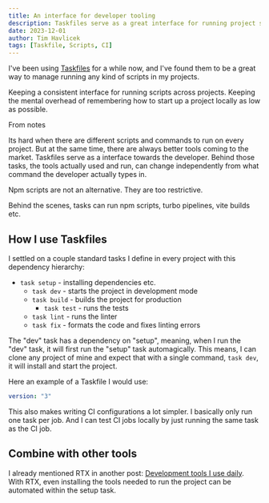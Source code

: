 ```yaml
---
title: An interface for developer tooling
description: Taskfiles serve as a great interface for running project scripts across projects and teams.
date: 2023-12-01
author: Tim Havlicek
tags: [Taskfile, Scripts, CI]
---
```


I've been using [Taskfiles](https://taskfile.dev) for a while now, and I've found them to be a great way to manage running any kind of scripts in my projects.

Keeping a consistent interface for running scripts across projects.
Keeping the mental overhead of remembering how to start up a project locally as low as possible.


From notes

Its hard when there are different scripts and commands to run on every project. 
But at the same time, there are always better tools coming to the market.
Taskfiles serve as a interface towards the developer.
Behind those tasks, the tools actually used and run, can change independently from what command the developer actually types in.

Npm scripts are not an alternative. They are too restrictive.

Behind the scenes, tasks can run npm scripts, turbo pipelines, vite builds etc.



## How I use Taskfiles

I settled on a couple standard tasks I define in every project with this dependency hierarchy:

- `task setup` - installing dependencies etc.
  - `task dev` - starts the project in development mode
  - `task build` - builds the project for production
    - `task test` - runs the tests
  - `task lint` - runs the linter
  - `task fix` - formats the code and fixes linting errors

The "dev" task has a dependency on "setup", meaning, when I run the "dev" task, it will first run the "setup" task automagically. This means, I can clone any project of mine and expect that with a single command, `task dev`, it will install and start the project.

Here an example of a Taskfile I would use:

```yaml
version: "3"
```

This also makes writing CI configurations a lot simpler. I basically only run one task per job.
And I can test CI jobs locally by just running the same task as the CI job.

## Combine with other tools

I already mentioned RTX in another post: [Development tools I use daily](/tools).
With RTX, even installing the tools needed to run the project can be automated within the setup task.
